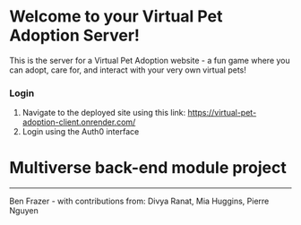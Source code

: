 # Welcome to your Virtual Pet Adoption Server!

This is the server for a Virtual Pet Adoption website - a fun game where you can adopt, care for, and interact with your very own virtual pets!

### Login
 1. Navigate to the deployed site using this link: https://virtual-pet-adoption-client.onrender.com/
 2. Login using the Auth0 interface

# Multiverse back-end module project
***
Ben Frazer - with contributions from: Divya Ranat, Mia Huggins, Pierre Nguyen

